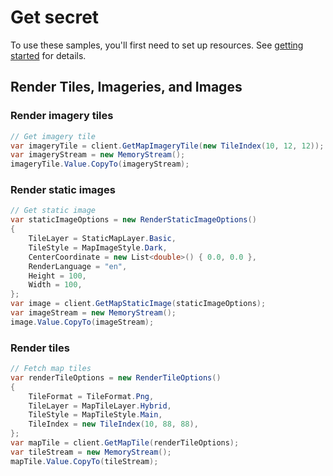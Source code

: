 # Get secret

To use these samples, you'll first need to set up resources. See [getting started](https://github.com/Azure/azure-sdk-for-net/blob/main/sdk/template/Azure.Template/README.md#getting-started) for details.

## Render Tiles, Imageries, and Images

### Render imagery tiles

```C# Snippet:RenderImagery
// Get imagery tile
var imageryTile = client.GetMapImageryTile(new TileIndex(10, 12, 12));
var imageryStream = new MemoryStream();
imageryTile.Value.CopyTo(imageryStream);
```

### Render static images

```C# Snippet:RenderStaticImages
// Get static image
var staticImageOptions = new RenderStaticImageOptions()
{
    TileLayer = StaticMapLayer.Basic,
    TileStyle = MapImageStyle.Dark,
    CenterCoordinate = new List<double>() { 0.0, 0.0 },
    RenderLanguage = "en",
    Height = 100,
    Width = 100,
};
var image = client.GetMapStaticImage(staticImageOptions);
var imageStream = new MemoryStream();
image.Value.CopyTo(imageStream);
```

### Render tiles

```C# Snippet:RenderMapTiles
// Fetch map tiles
var renderTileOptions = new RenderTileOptions()
{
    TileFormat = TileFormat.Png,
    TileLayer = MapTileLayer.Hybrid,
    TileStyle = MapTileStyle.Main,
    TileIndex = new TileIndex(10, 88, 88),
};
var mapTile = client.GetMapTile(renderTileOptions);
var tileStream = new MemoryStream();
mapTile.Value.CopyTo(tileStream);
```
